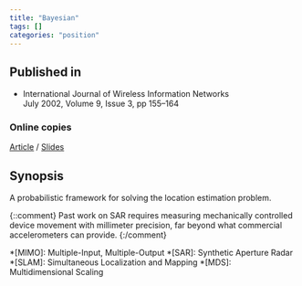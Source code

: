 ```yaml
---
title: "Bayesian"
tags: []
categories: "position"
---
```


## Published in
- International Journal of Wireless Information Networks  
July 2002, Volume 9, Issue 3, pp 155–164

### Online copies
[Article][article_link]
/
[Slides](https://slideplayer.com/slide/10312369/)


## Synopsis
A probabilistic framework for solving the location estimation problem.

{::comment}
Past work on SAR requires measuring mechanically controlled device movement with millimeter precision, far beyond what commercial accelerometers can provide.
{:/comment}


[article_link]: https://link.springer.com/content/pdf/10.1023/A:1016003126882.pdf

*[MIMO]: Multiple-Input, Multiple-Output
*[SAR]: Synthetic Aperture Radar
*[SLAM]: Simultaneous Localization and Mapping
*[MDS]: Multidimensional Scaling